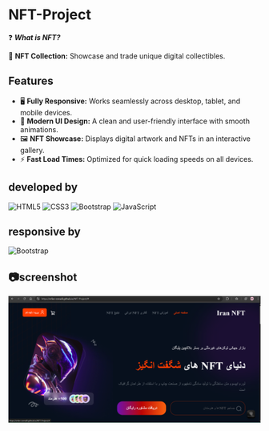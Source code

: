 # NFT-Project

❓ ***What is NFT?***

💎 **NFT Collection:** Showcase and trade unique digital collectibles.


## Features

- 🖥️ **Fully Responsive:** Works seamlessly across desktop, tablet, and mobile devices.
- 🎨 **Modern UI Design:** A clean and user-friendly interface with smooth animations.
- 🖼️ **NFT Showcase:** Displays digital artwork and NFTs in an interactive gallery.
- ⚡ **Fast Load Times:** Optimized for quick loading speeds on all devices.




## developed by 

![HTML5](https://img.shields.io/badge/html5-%23E34F26.svg?style=for-the-badge&logo=html5&logoColor=white)
![CSS3](https://img.shields.io/badge/css3-%231572B6.svg?style=for-the-badge&logo=css3&logoColor=white)
![Bootstrap](https://img.shields.io/badge/bootstrap-%238511FA.svg?style=for-the-badge&logo=bootstrap&logoColor=white)
![JavaScript](https://img.shields.io/badge/javascript-%23323330.svg?style=for-the-badge&logo=javascript&logoColor=%23F7DF1E)


## responsive  by
![Bootstrap](https://img.shields.io/badge/bootstrap-%238511FA.svg?style=for-the-badge&logo=bootstrap&logoColor=white)


## 📷screenshot

<img src="./screenshot/NFT1.png" alt="NFT Project Screenshot" class="screenshot">
